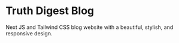 # Truth Digest Blog 
Next JS and Tailwind CSS blog website with a beautiful, stylish, and responsive design.
